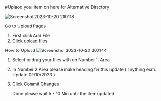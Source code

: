 #Uplaod your item on here for Alternative Directory

![Screenshot 2023-10-20 200118](https://github.com/directoryaudi/vault.github.io/assets/148554900/57a057ba-7f5f-44e2-a19a-74944746ad0c)

Go to Upload Pages
1. First click Add File
2. Click upload files

How to Upload
![Screenshot 2023-10-20 200144](https://github.com/directoryaudi/vault.github.io/assets/148554900/fd0f8a71-7542-469d-83bd-3b85e76fc738)
1. Select or drag your files with on Number 1. Area
2. In Number 2 Area please make heading for this update ( anything exm. Update 09/10/2023 )
3. Click Commit Changes

   Done please wait 5 - 10 Min until the item updated
